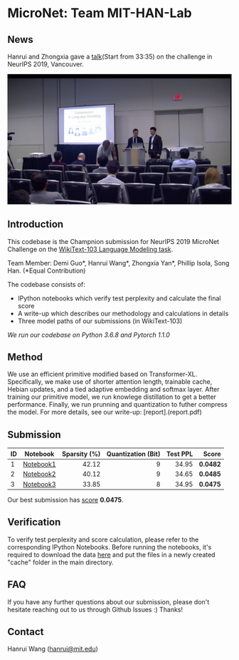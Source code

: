 # MicroNet: Team MIT-HAN-Lab


## News
Hanrui and Zhongxia gave a [talk](https://slideslive.com/38922007/competition-track-day-13)(Start from 33:35) on the challenge in NeurIPS 2019, Vancouver.

![talk_photo](talk_photo.png)



## Introduction
This codebase is the Champnion submission for NeurIPS 2019 MicroNet Challenge on the [WikiText-103 Language Modeling task](https://micronet-challenge.github.io/index.html).

Team Member: Demi Guo\*, Hanrui Wang\*, Zhongxia Yan\*, Phillip Isola, Song Han. (\*Equal Contribution)

The codebase consists of:
* IPython notebooks which verify test perplexity and calculate the final score
* A write-up which describes our methodology and calculations in details
* Three model paths of our submissions (in WikiText-103)

*We run our codebase on Python 3.6.8 and Pytorch 1.1.0*

## Method 
We use an efficient primitive modified based on Transformer-XL. Specifically, we make use of shorter attention length, trainable cache, Hebian updates, and a tied adaptive embedding and softmax layer.
After training our primitive model, we run knowlege distillation to get a better performance. Finally, we run prunning and quantization to futher compress the model.
For more details, see our write-up: [report].(report.pdf)

## Submission 

| ID  | Notebook  | Sparsity (%) | Quantization (Bit)| Test PPL | **Score** |
| --- |:---------:| --------:|-------------:|---------:|----------:|
| 1 | [Notebook1](micronet_challenge-wikitext_103-1.ipynb)| 42.12 | 9 | 34.95 | **0.0482** |
| 2 | [Notebook2](micronet_challenge-wikitext_103-2.ipynb)| 40.12 | 9 | 34.65 | **0.0485** |
| 3 | [Notebook3](micronet_challenge-wikitext_103-3.ipynb)| 33.85 | 8 | 34.95 | **0.0475** |

Our best submission has [score](https://micronet-challenge.github.io/scoring_and_submission.html) **0.0475**.

## Verification
To verify test perplexity and score calculation, please refer to the corresponding IPython Notebooks. 
Before running the notebooks, it's required to download the data [here](https://www.dropbox.com/sh/nsj396bg6c4uy5a/AADlWpvbH7rD-Gku3HCt3_sDa?dl=0) and put the files in a newly created "cache" folder in the main directory.

## FAQ
If you have any further questions about our submission, please don't hesitate reaching out to us through Github Issues :)
Thanks!

## Contact
Hanrui Wang (hanrui@mit.edu)



